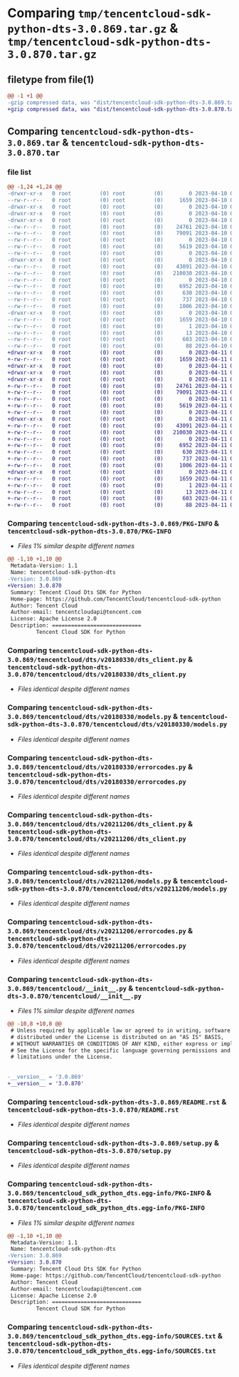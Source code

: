 # Comparing `tmp/tencentcloud-sdk-python-dts-3.0.869.tar.gz` & `tmp/tencentcloud-sdk-python-dts-3.0.870.tar.gz`

## filetype from file(1)

```diff
@@ -1 +1 @@
-gzip compressed data, was "dist/tencentcloud-sdk-python-dts-3.0.869.tar", last modified: Mon Apr 10 03:04:21 2023, max compression
+gzip compressed data, was "dist/tencentcloud-sdk-python-dts-3.0.870.tar", last modified: Tue Apr 11 03:37:34 2023, max compression
```

## Comparing `tencentcloud-sdk-python-dts-3.0.869.tar` & `tencentcloud-sdk-python-dts-3.0.870.tar`

### file list

```diff
@@ -1,24 +1,24 @@
-drwxr-xr-x   0 root         (0) root         (0)        0 2023-04-10 03:04:21.000000 tencentcloud-sdk-python-dts-3.0.869/
--rw-r--r--   0 root         (0) root         (0)     1659 2023-04-10 03:04:21.000000 tencentcloud-sdk-python-dts-3.0.869/PKG-INFO
-drwxr-xr-x   0 root         (0) root         (0)        0 2023-04-10 03:04:21.000000 tencentcloud-sdk-python-dts-3.0.869/tencentcloud/
-drwxr-xr-x   0 root         (0) root         (0)        0 2023-04-10 03:04:21.000000 tencentcloud-sdk-python-dts-3.0.869/tencentcloud/dts/
-drwxr-xr-x   0 root         (0) root         (0)        0 2023-04-10 03:04:21.000000 tencentcloud-sdk-python-dts-3.0.869/tencentcloud/dts/v20180330/
--rw-r--r--   0 root         (0) root         (0)    24761 2023-04-10 03:04:21.000000 tencentcloud-sdk-python-dts-3.0.869/tencentcloud/dts/v20180330/dts_client.py
--rw-r--r--   0 root         (0) root         (0)    79091 2023-04-10 03:04:21.000000 tencentcloud-sdk-python-dts-3.0.869/tencentcloud/dts/v20180330/models.py
--rw-r--r--   0 root         (0) root         (0)        0 2023-04-10 03:04:21.000000 tencentcloud-sdk-python-dts-3.0.869/tencentcloud/dts/v20180330/__init__.py
--rw-r--r--   0 root         (0) root         (0)     5619 2023-04-10 03:04:21.000000 tencentcloud-sdk-python-dts-3.0.869/tencentcloud/dts/v20180330/errorcodes.py
--rw-r--r--   0 root         (0) root         (0)        0 2023-04-10 03:04:21.000000 tencentcloud-sdk-python-dts-3.0.869/tencentcloud/dts/__init__.py
-drwxr-xr-x   0 root         (0) root         (0)        0 2023-04-10 03:04:21.000000 tencentcloud-sdk-python-dts-3.0.869/tencentcloud/dts/v20211206/
--rw-r--r--   0 root         (0) root         (0)    43091 2023-04-10 03:04:21.000000 tencentcloud-sdk-python-dts-3.0.869/tencentcloud/dts/v20211206/dts_client.py
--rw-r--r--   0 root         (0) root         (0)   210030 2023-04-10 03:04:21.000000 tencentcloud-sdk-python-dts-3.0.869/tencentcloud/dts/v20211206/models.py
--rw-r--r--   0 root         (0) root         (0)        0 2023-04-10 03:04:21.000000 tencentcloud-sdk-python-dts-3.0.869/tencentcloud/dts/v20211206/__init__.py
--rw-r--r--   0 root         (0) root         (0)     6952 2023-04-10 03:04:21.000000 tencentcloud-sdk-python-dts-3.0.869/tencentcloud/dts/v20211206/errorcodes.py
--rw-r--r--   0 root         (0) root         (0)      630 2023-04-10 03:04:21.000000 tencentcloud-sdk-python-dts-3.0.869/tencentcloud/__init__.py
--rw-r--r--   0 root         (0) root         (0)      737 2023-04-10 03:04:21.000000 tencentcloud-sdk-python-dts-3.0.869/README.rst
--rw-r--r--   0 root         (0) root         (0)     1006 2023-04-10 03:04:21.000000 tencentcloud-sdk-python-dts-3.0.869/setup.py
-drwxr-xr-x   0 root         (0) root         (0)        0 2023-04-10 03:04:21.000000 tencentcloud-sdk-python-dts-3.0.869/tencentcloud_sdk_python_dts.egg-info/
--rw-r--r--   0 root         (0) root         (0)     1659 2023-04-10 03:04:21.000000 tencentcloud-sdk-python-dts-3.0.869/tencentcloud_sdk_python_dts.egg-info/PKG-INFO
--rw-r--r--   0 root         (0) root         (0)        1 2023-04-10 03:04:21.000000 tencentcloud-sdk-python-dts-3.0.869/tencentcloud_sdk_python_dts.egg-info/dependency_links.txt
--rw-r--r--   0 root         (0) root         (0)       13 2023-04-10 03:04:21.000000 tencentcloud-sdk-python-dts-3.0.869/tencentcloud_sdk_python_dts.egg-info/top_level.txt
--rw-r--r--   0 root         (0) root         (0)      603 2023-04-10 03:04:21.000000 tencentcloud-sdk-python-dts-3.0.869/tencentcloud_sdk_python_dts.egg-info/SOURCES.txt
--rw-r--r--   0 root         (0) root         (0)       88 2023-04-10 03:04:21.000000 tencentcloud-sdk-python-dts-3.0.869/setup.cfg
+drwxr-xr-x   0 root         (0) root         (0)        0 2023-04-11 03:37:34.000000 tencentcloud-sdk-python-dts-3.0.870/
+-rw-r--r--   0 root         (0) root         (0)     1659 2023-04-11 03:37:34.000000 tencentcloud-sdk-python-dts-3.0.870/PKG-INFO
+drwxr-xr-x   0 root         (0) root         (0)        0 2023-04-11 03:37:34.000000 tencentcloud-sdk-python-dts-3.0.870/tencentcloud/
+drwxr-xr-x   0 root         (0) root         (0)        0 2023-04-11 03:37:34.000000 tencentcloud-sdk-python-dts-3.0.870/tencentcloud/dts/
+drwxr-xr-x   0 root         (0) root         (0)        0 2023-04-11 03:37:34.000000 tencentcloud-sdk-python-dts-3.0.870/tencentcloud/dts/v20180330/
+-rw-r--r--   0 root         (0) root         (0)    24761 2023-04-11 03:37:34.000000 tencentcloud-sdk-python-dts-3.0.870/tencentcloud/dts/v20180330/dts_client.py
+-rw-r--r--   0 root         (0) root         (0)    79091 2023-04-11 03:37:34.000000 tencentcloud-sdk-python-dts-3.0.870/tencentcloud/dts/v20180330/models.py
+-rw-r--r--   0 root         (0) root         (0)        0 2023-04-11 03:37:34.000000 tencentcloud-sdk-python-dts-3.0.870/tencentcloud/dts/v20180330/__init__.py
+-rw-r--r--   0 root         (0) root         (0)     5619 2023-04-11 03:37:34.000000 tencentcloud-sdk-python-dts-3.0.870/tencentcloud/dts/v20180330/errorcodes.py
+-rw-r--r--   0 root         (0) root         (0)        0 2023-04-11 03:37:34.000000 tencentcloud-sdk-python-dts-3.0.870/tencentcloud/dts/__init__.py
+drwxr-xr-x   0 root         (0) root         (0)        0 2023-04-11 03:37:34.000000 tencentcloud-sdk-python-dts-3.0.870/tencentcloud/dts/v20211206/
+-rw-r--r--   0 root         (0) root         (0)    43091 2023-04-11 03:37:34.000000 tencentcloud-sdk-python-dts-3.0.870/tencentcloud/dts/v20211206/dts_client.py
+-rw-r--r--   0 root         (0) root         (0)   210030 2023-04-11 03:37:34.000000 tencentcloud-sdk-python-dts-3.0.870/tencentcloud/dts/v20211206/models.py
+-rw-r--r--   0 root         (0) root         (0)        0 2023-04-11 03:37:34.000000 tencentcloud-sdk-python-dts-3.0.870/tencentcloud/dts/v20211206/__init__.py
+-rw-r--r--   0 root         (0) root         (0)     6952 2023-04-11 03:37:34.000000 tencentcloud-sdk-python-dts-3.0.870/tencentcloud/dts/v20211206/errorcodes.py
+-rw-r--r--   0 root         (0) root         (0)      630 2023-04-11 03:37:34.000000 tencentcloud-sdk-python-dts-3.0.870/tencentcloud/__init__.py
+-rw-r--r--   0 root         (0) root         (0)      737 2023-04-11 03:37:34.000000 tencentcloud-sdk-python-dts-3.0.870/README.rst
+-rw-r--r--   0 root         (0) root         (0)     1006 2023-04-11 03:37:34.000000 tencentcloud-sdk-python-dts-3.0.870/setup.py
+drwxr-xr-x   0 root         (0) root         (0)        0 2023-04-11 03:37:34.000000 tencentcloud-sdk-python-dts-3.0.870/tencentcloud_sdk_python_dts.egg-info/
+-rw-r--r--   0 root         (0) root         (0)     1659 2023-04-11 03:37:34.000000 tencentcloud-sdk-python-dts-3.0.870/tencentcloud_sdk_python_dts.egg-info/PKG-INFO
+-rw-r--r--   0 root         (0) root         (0)        1 2023-04-11 03:37:34.000000 tencentcloud-sdk-python-dts-3.0.870/tencentcloud_sdk_python_dts.egg-info/dependency_links.txt
+-rw-r--r--   0 root         (0) root         (0)       13 2023-04-11 03:37:34.000000 tencentcloud-sdk-python-dts-3.0.870/tencentcloud_sdk_python_dts.egg-info/top_level.txt
+-rw-r--r--   0 root         (0) root         (0)      603 2023-04-11 03:37:34.000000 tencentcloud-sdk-python-dts-3.0.870/tencentcloud_sdk_python_dts.egg-info/SOURCES.txt
+-rw-r--r--   0 root         (0) root         (0)       88 2023-04-11 03:37:34.000000 tencentcloud-sdk-python-dts-3.0.870/setup.cfg
```

### Comparing `tencentcloud-sdk-python-dts-3.0.869/PKG-INFO` & `tencentcloud-sdk-python-dts-3.0.870/PKG-INFO`

 * *Files 1% similar despite different names*

```diff
@@ -1,10 +1,10 @@
 Metadata-Version: 1.1
 Name: tencentcloud-sdk-python-dts
-Version: 3.0.869
+Version: 3.0.870
 Summary: Tencent Cloud Dts SDK for Python
 Home-page: https://github.com/TencentCloud/tencentcloud-sdk-python
 Author: Tencent Cloud
 Author-email: tencentcloudapi@tencent.com
 License: Apache License 2.0
 Description: ============================
         Tencent Cloud SDK for Python
```

### Comparing `tencentcloud-sdk-python-dts-3.0.869/tencentcloud/dts/v20180330/dts_client.py` & `tencentcloud-sdk-python-dts-3.0.870/tencentcloud/dts/v20180330/dts_client.py`

 * *Files identical despite different names*

### Comparing `tencentcloud-sdk-python-dts-3.0.869/tencentcloud/dts/v20180330/models.py` & `tencentcloud-sdk-python-dts-3.0.870/tencentcloud/dts/v20180330/models.py`

 * *Files identical despite different names*

### Comparing `tencentcloud-sdk-python-dts-3.0.869/tencentcloud/dts/v20180330/errorcodes.py` & `tencentcloud-sdk-python-dts-3.0.870/tencentcloud/dts/v20180330/errorcodes.py`

 * *Files identical despite different names*

### Comparing `tencentcloud-sdk-python-dts-3.0.869/tencentcloud/dts/v20211206/dts_client.py` & `tencentcloud-sdk-python-dts-3.0.870/tencentcloud/dts/v20211206/dts_client.py`

 * *Files identical despite different names*

### Comparing `tencentcloud-sdk-python-dts-3.0.869/tencentcloud/dts/v20211206/models.py` & `tencentcloud-sdk-python-dts-3.0.870/tencentcloud/dts/v20211206/models.py`

 * *Files identical despite different names*

### Comparing `tencentcloud-sdk-python-dts-3.0.869/tencentcloud/dts/v20211206/errorcodes.py` & `tencentcloud-sdk-python-dts-3.0.870/tencentcloud/dts/v20211206/errorcodes.py`

 * *Files identical despite different names*

### Comparing `tencentcloud-sdk-python-dts-3.0.869/tencentcloud/__init__.py` & `tencentcloud-sdk-python-dts-3.0.870/tencentcloud/__init__.py`

 * *Files 1% similar despite different names*

```diff
@@ -10,8 +10,8 @@
 # Unless required by applicable law or agreed to in writing, software
 # distributed under the License is distributed on an "AS IS" BASIS,
 # WITHOUT WARRANTIES OR CONDITIONS OF ANY KIND, either express or implied.
 # See the License for the specific language governing permissions and
 # limitations under the License.
 
 
-__version__ = '3.0.869'
+__version__ = '3.0.870'
```

### Comparing `tencentcloud-sdk-python-dts-3.0.869/README.rst` & `tencentcloud-sdk-python-dts-3.0.870/README.rst`

 * *Files identical despite different names*

### Comparing `tencentcloud-sdk-python-dts-3.0.869/setup.py` & `tencentcloud-sdk-python-dts-3.0.870/setup.py`

 * *Files identical despite different names*

### Comparing `tencentcloud-sdk-python-dts-3.0.869/tencentcloud_sdk_python_dts.egg-info/PKG-INFO` & `tencentcloud-sdk-python-dts-3.0.870/tencentcloud_sdk_python_dts.egg-info/PKG-INFO`

 * *Files 1% similar despite different names*

```diff
@@ -1,10 +1,10 @@
 Metadata-Version: 1.1
 Name: tencentcloud-sdk-python-dts
-Version: 3.0.869
+Version: 3.0.870
 Summary: Tencent Cloud Dts SDK for Python
 Home-page: https://github.com/TencentCloud/tencentcloud-sdk-python
 Author: Tencent Cloud
 Author-email: tencentcloudapi@tencent.com
 License: Apache License 2.0
 Description: ============================
         Tencent Cloud SDK for Python
```

### Comparing `tencentcloud-sdk-python-dts-3.0.869/tencentcloud_sdk_python_dts.egg-info/SOURCES.txt` & `tencentcloud-sdk-python-dts-3.0.870/tencentcloud_sdk_python_dts.egg-info/SOURCES.txt`

 * *Files identical despite different names*

